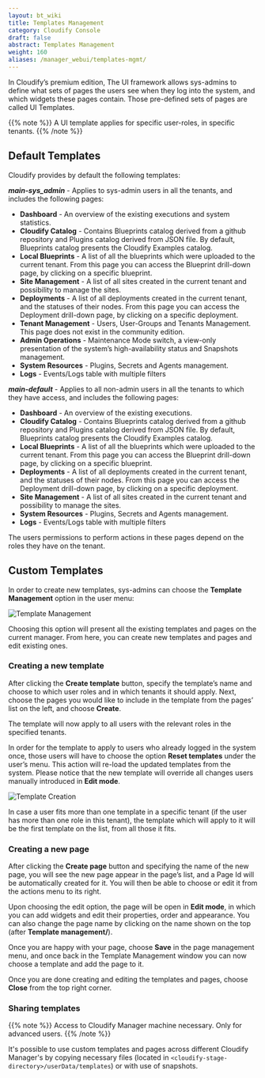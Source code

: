 ```yaml
---
layout: bt_wiki
title: Templates Management
category: Cloudify Console
draft: false
abstract: Templates Management
weight: 160
aliases: /manager_webui/templates-mgmt/
---
```


In Cloudify’s premium edition, The UI framework allows sys-admins to define what sets of pages the users see when they log into the system, and which widgets these pages contain. Those pre-defined sets of pages are called UI Templates.

{{% note %}}
A UI template applies for specific user-roles, in specific tenants.
{{% /note %}}


## Default Templates
Cloudify provides by default the following templates:

***main-sys_admin*** - Applies to sys-admin users in all the tenants, and includes the following pages:

* **Dashboard**  - An overview of the existing executions and system statistics.
* **Cloudify Catalog** - Contains Blueprints catalog derived from a github repository and Plugins catalog derived from JSON file. By default, Blueprints catalog presents the Cloudify Examples catalog.
* **Local Blueprints** - A list of all the blueprints which were uploaded to the current tenant.  From this page you can access the Blueprint drill-down page, by clicking on a specific blueprint.
* **Site Management** - A list of all sites created in the current tenant and possibility to manage the sites.
* **Deployments** - A list of all deployments created in the current tenant, and the statuses of their nodes. From this page you can access the Deployment drill-down page, by clicking on a specific deployment.
* **Tenant Management** - Users, User-Groups and Tenants Management. This page does not exist in the community edition.
* **Admin Operations** - Maintenance Mode switch, a view-only presentation of the system’s high-availability status and Snapshots management.
* **System Resources** - Plugins, Secrets and Agents management.
* **Logs** - Events/Logs table with multiple filters

***main-default*** - Applies to all non-admin users in all the tenants to which they have access, and includes the following pages:

* **Dashboard**  - An overview of the existing executions.
* **Cloudify Catalog** - Contains Blueprints catalog derived from a github repository and Plugins catalog derived from JSON file. By default, Blueprints catalog presents the Cloudify Examples catalog.
* **Local Blueprints** - A list of all the blueprints which were uploaded to the current tenant.  From this page you can access the Blueprint drill-down page, by clicking on a specific blueprint.   
* **Deployments** - A list of all deployments created in the current tenant, and the statuses of their nodes. From this page you can access the Deployment drill-down page, by clicking on a specific deployment.
* **Site Management** - A list of all sites created in the current tenant and possibility to manage the sites.
* **System Resources** - Plugins, Secrets and Agents management.
* **Logs** - Events/Logs table with multiple filters

The users permissions to perform actions in these pages depend on the roles they have on the tenant.

## Custom Templates
In order to create new templates, sys-admins can choose the **Template Management** option in the user menu:

![Template Management]( /images/ui/templatesMgmt/templates_menu.png )


Choosing this option will present all the existing templates and pages on the current manager. From here, you can create new templates and pages and edit existing ones.  


### Creating a new template

After clicking the **Create template** button, specify the template’s name and choose to which user roles and in which tenants it should apply.
Next, choose the pages you would like to include in the template from the pages’ list on the left, and choose **Create**.

The template will now apply to all users with the relevant roles in the specified tenants.

In order for the template to apply to users who already logged in the system once, those users will have to choose the option **Reset templates** under the user’s menu. This action will re-load the updated templates from the system. Please notice that the new template will override all changes users manually introduced in **Edit mode**.

![Template Creation]( /images/ui/templatesMgmt/templates_create.png )

In case a user fits more than one template in a specific tenant (if the user has more than one role in this tenant), the template which will apply to it will be the first template on the list, from all those it fits.

### Creating a new page

After clicking the **Create page**  button and specifying the name of the new page, you will see the new page appear in the page’s list, and a Page Id will be automatically created for it. You will then be able to choose or edit it from the actions menu to its right.

Upon choosing the edit option, the page will be open in **Edit mode**, in which you can add widgets and edit their properties, order and appearance. You can also change the page name by clicking on the name shown on the top (after **Template management/**).

Once you are happy with your page, choose **Save** in the page management menu, and once back in the Template Management window you can now choose a template and add the page to it.

Once you are done creating and editing the templates and pages, choose **Close** from the top right corner.

### Sharing templates

{{% note %}}
Access to Cloudify Manager machine necessary. Only for advanced users.
{{% /note %}}    

It's possible to use custom templates and pages across different Cloudify Manager's by copying necessary files (located in `<cloudify-stage-directory>/userData/templates`) or with use of snapshots.
